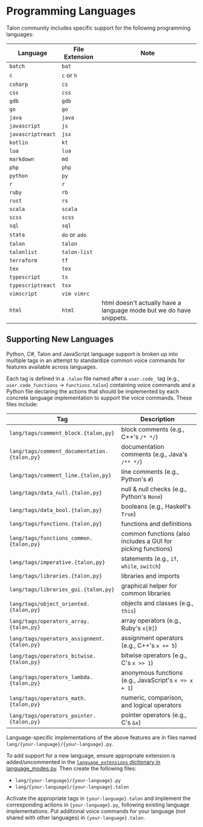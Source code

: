 # Programming Languages

Talon community includes specific support for the following programming languages:


| Language          | File Extension | Note                                                                  |
| ----------------- | -------------- | --------------------------------------------------------------------- |
| `batch`           | `bat`          |                                                                       |
| `c`               | `c` or `h`     |                                                                       |
| `csharp`          | `cs`           |                                                                       |
| `css`             | `css`          |                                                                       |
| `gdb`             | `gdb`          |                                                                       |
| `go`              | `go`           |                                                                       |
| `java`            | `java`         |                                                                       |
| `javascript`      | `js`           |                                                                       |
| `javascriptreact` | `jsx`          |                                                                       |
| `kotlin`          | `kt`           |                                                                       |
| `lua`             | `lua`          |                                                                       |
| `markdown`        | `md`           |                                                                       |
| `php`             | `php`          |                                                                       |
| `python`          | `py`           |                                                                       |
| `r`               | `r`            |                                                                       |
| `ruby`            | `rb`           |                                                                       |
| `rust`            | `rs`           |                                                                       |
| `scala`           | `scala`        |                                                                       |
| `scss`            | `scss`         |                                                                       |
| `sql`             | `sql`          |                                                                       |
| `stata`           | `do` or `ado`  |                                                                       |
| `talon`           | `talon`        |                                                                       |
| `talonlist`       | `talon-list`   |                                                                       |
| `terraform`       | `tf`           |                                                                       |
| `tex`             | `tex`          |                                                                       |
| `typescript`      | `ts`           |                                                                       |
| `typescriptreact` | `tsx`          |                                                                       |
| `vimscript`       | `vim vimrc`    |                                                                       |
| `html`            | `html`         | html doesn't actually have a language mode but we do have snippets.   |

## Supporting New Languages


Python, C#, Talon and JavaScript language support is broken up into multiple tags in an attempt to standardize common voice commands for features available across languages. 

Each tag is defined in a `.talon` file named after a `user.code_` tag (e.g., `user.code_functions` → `functions.talon`) containing voice commands and a Python file declaring the actions that should be implemented by each concrete language implementation to support the voice commands. These files include:


| Tag                                          | Description                                                  |
| -------------------------------------------- | ------------------------------------------------------------ |
| `lang/tags/comment_block.{talon,py}`         | block comments (e.g., C++'s `/* */`)                         |
| `lang/tags/comment_documentation.{talon,py}` | documentation comments (e.g., Java's `/** */`)               |
| `lang/tags/comment_line.{talon,py}`          | line comments (e.g., Python's `#`)                           |
| `lang/tags/data_null.{talon,py}`             | null & null checks (e.g., Python's `None`)                   |
| `lang/tags/data_bool.{talon,py}`             | booleans (e.g., Haskell's `True`)                            |
| `lang/tags/functions.{talon,py}`             | functions and definitions                                    |
| `lang/tags/functions_common.{talon,py}`      | common functions (also includes a GUI for picking functions) |
| `lang/tags/imperative.{talon,py}`            | statements (e.g., `if`, `while`, `switch`)                   |
| `lang/tags/libraries.{talon,py}`             | libraries and imports                                        |
| `lang/tags/libraries_gui.{talon,py}`         | graphical helper for common libraries                        |
| `lang/tags/object_oriented.{talon,py}`       | objects and classes (e.g., `this`)                           |
| `lang/tags/operators_array.{talon,py}`       | array operators (e.g., Ruby's `x[0]`)                        |
| `lang/tags/operators_assignment.{talon,py}`  | assignment operators (e.g., C++'s `x += 5`)                  |
| `lang/tags/operators_bitwise.{talon,py}`     | bitwise operators (e.g., C's `x >> 1`)                       |
| `lang/tags/operators_lambda.{talon,py}`      | anonymous functions (e.g., JavaScript's `x => x + 1`)        |
| `lang/tags/operators_math.{talon,py}`        | numeric, comparison, and logical operators                   |
| `lang/tags/operators_pointer.{talon,py}`     | pointer operators (e.g., C's `&x`)                           |



Language-specific implementations of the above features are in files named `lang/{your-language}/{your-language}.py`.

To add support for a new language, ensure appropriate extension is added/uncommented in the [`language_extensions` dictionary in language_modes.py](core/modes/language_modes.py#L9). Then create the following files:

- `lang/{your-language}/{your-language}.py`
- `lang/{your-language}/{your-language}.talon`

Activate the appropriate tags in `{your-language}.talon` and implement the corresponding actions in `{your-language}.py`, following existing language implementations. Put additional voice commands for your language (not shared with other languages) in `{your-language}.talon`.

